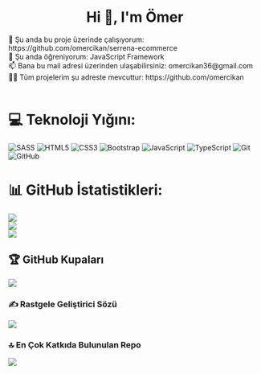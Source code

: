 <h1 align="center">Hi 👋, I'm Ömer</h1>
🔭 Şu anda bu proje üzerinde çalışıyorum: https://github.com/omercikan/serrena-ecommerce<br>🌱 Şu anda öğreniyorum: JavaScript Framework<br>📫 Bana bu mail adresi üzerinden ulaşabilirsiniz: omercikan36@gmail.com<br>👨‍💻 Tüm projelerim şu adreste mevcuttur: https://github.com/omercikan<br><br>  


# 💻 Teknoloji Yığını:
![SASS](https://img.shields.io/badge/SASS-hotpink.svg?style=for-the-badge&logo=SASS&logoColor=white) ![HTML5](https://img.shields.io/badge/html5-%23E34F26.svg?style=for-the-badge&logo=html5&logoColor=white) ![CSS3](https://img.shields.io/badge/css3-%231572B6.svg?style=for-the-badge&logo=css3&logoColor=white) ![Bootstrap](https://img.shields.io/badge/bootstrap-%238511FA.svg?style=for-the-badge&logo=bootstrap&logoColor=white) ![JavaScript](https://img.shields.io/badge/javascript-%23323330.svg?style=for-the-badge&logo=javascript&logoColor=%23F7DF1E) ![TypeScript](https://img.shields.io/badge/typescript-%23007ACC.svg?style=for-the-badge&logo=typescript&logoColor=white) ![Git](https://img.shields.io/badge/git-%23F05033.svg?style=for-the-badge&logo=git&logoColor=white) ![GitHub](https://img.shields.io/badge/github-%23121011.svg?style=for-the-badge&logo=github&logoColor=white)
# 📊 GitHub İstatistikleri:
![](https://github-readme-stats.vercel.app/api?username=omercikan&theme=github_dark&hide_border=false&include_all_commits=false&count_private=false)<br/>
![](https://github-readme-streak-stats.herokuapp.com/?user=omercikan&theme=github_dark&hide_border=false)<br/>
![](https://github-readme-stats.vercel.app/api/top-langs/?username=omercikan&theme=github_dark&hide_border=false&include_all_commits=false&count_private=false&layout=compact)

## 🏆 GitHub Kupaları
![](https://github-profile-trophy.vercel.app/?username=omercikan&theme=radical&no-frame=false&no-bg=false&margin-w=4)

### ✍️ Rastgele Geliştirici Sözü
![](https://quotes-github-readme.vercel.app/api?type=horizontal&theme=merko)

### 🔝 En Çok Katkıda Bulunulan Repo
![](https://github-contributor-stats.vercel.app/api?username=omercikan&limit=5&theme=github_dark&combine_all_yearly_contributions=true)

<!-- Proudly created with GPRM ( https://gprm.itsvg.in ) -->
